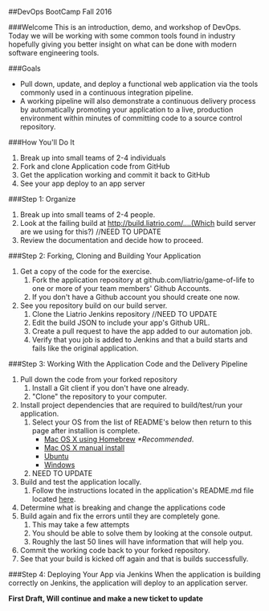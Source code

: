 ##DevOps BootCamp Fall 2016

###Welcome
This is an introduction, demo, and workshop of DevOps. Today we will be working
with some common tools found in industry hopefully giving you better insight on
what can be done with modern software engineering tools.

###Goals
* Pull down, update, and deploy a functional web application via the tools commonly used in a continuous integration pipeline.
* A working pipeline will also demonstrate a continuous delivery process by automatically promoting your application to a live, production environment within minutes of committing code to a source control repository.

###How You'll Do It
1. Break up into small teams of 2-4 individuals
2. Fork and clone Application code from GitHub
3. Get the application working and commit it back to GitHub
4. See your app deploy to an app server

###Step 1: Organize
1. Break up into small teams of 2-4 people.
2. Look at the failing build at http://build.liatrio.com/....(Which build server are we using for this?) //NEED TO UPDATE
3. Review the documentation and decide how to proceed.

###Step 2: Forking, Cloning and Building Your Application
1. Get a copy of the code for the exercise.
   1. Fork the application repository at github.com/liatrio/game-of-life to one or more of your team members' Github Accounts.
   2. If you don't have a Github account you should create one now.
2. See you repository build on our build server.
   1. Clone the Liatrio Jenkins repository //NEED TO UPDATE
   2. Edit the build JSON to include your app's Github URL.
   3. Create a pull request to have the app added to our automation job.
   4. Verify that you job is added to Jenkins and that a build starts and fails like the original application.

###Step 3: Working With the Application Code and the Delivery Pipeline
1. Pull down the code from your forked repository
   1. Install a Git client if you don't have one already.
   2. "Clone" the repository to your computer.
2. Install project dependencies that are required to build/test/run your application.
   1. Select your OS from the list of README's below then return to this page after installion is complete.
      * [Mac OS X using Homebrew](Other-READMES/mac-homebrew-setup.md) _*Recommended_.
      * [Mac OS X manual install](Other-READMES/mac-manual-setup.md)
      * [Ubuntu](Other-READMES/ubuntu-env-setup.md)
      * [Windows](Other-READMES/windows-env-setup.md)
   2. NEED TO UPDATE
3. Build and test the application locally.
   1. Follow the instructions located in the application's README.md file located [here](Other-READMES/orig_README.markdown).
4. Determine what is breaking and change the applications code
5. Build again and fix the errors until they are completely gone.
   1. This may take a few attempts
   2.  You should be able to solve them by looking at the console output.
   3. Roughly the last 50 lines will have information that will help you.
6. Commit the working code back to your forked repository.
7. See that your build is kicked off again and that is builds successfully.

###Step 4: Deploying Your App via Jenkins
 When the application is building correctly on Jenkins, the application will deploy to an application server.

**First Draft, Will continue and make a new ticket to update**
